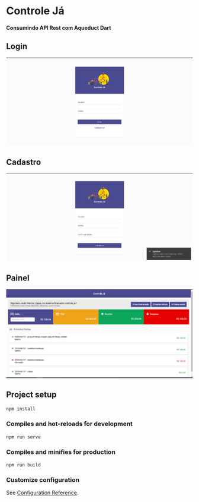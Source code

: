 # Controle Já

#### Consumindo API Rest com Aqueduct Dart

## Login

<img src="login.png">

## Cadastro

<img src="cadastro.png">

## Painel

<img src="painel.png">


## Project setup
```
npm install
```

### Compiles and hot-reloads for development
```
npm run serve
```

### Compiles and minifies for production
```
npm run build
```

### Customize configuration
See [Configuration Reference](https://cli.vuejs.org/config/).
